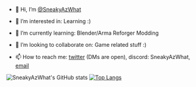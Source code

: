 - 👋 Hi, I’m [@SneakyAzWhat](https://twitter.com/SneakyAzWhat)

- 👀 I’m interested in: Learning :)

- 🌱 I’m currently learning: Blender/Arma Reforger Modding

- 💞️ I’m looking to collaborate on: Game related stuff :)

- 📫 How to reach me: [twitter](https://twitter.com/SneakyAzWhat) (DMs are open), discord: SneakyAzWhat, [email](mailto:sneakyazwhat@gmail.com)


![SneakyAzWhat's GitHub stats](https://github-readme-stats.vercel.app/api?username=sneakyazwhat&count_private=true)
[![Top Langs](https://github-readme-stats.vercel.app/api/top-langs/?username=sneakyazwhat&layout=compact&count_private=true)](https://github.com/sneakyazwhat/github-readme-stats)
